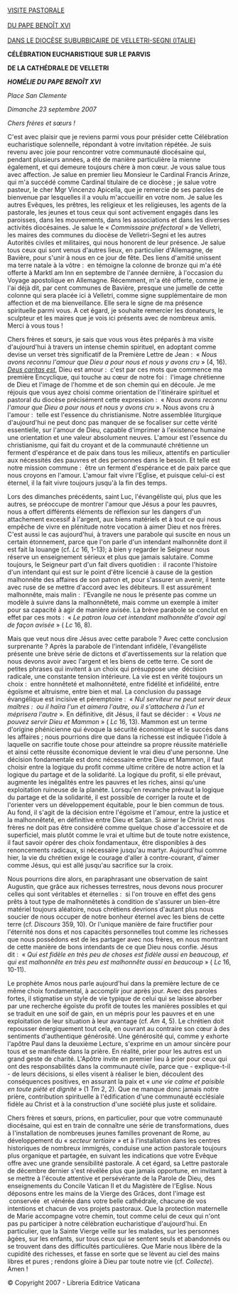 [VISITE PASTORALE\
\
DU PAPE BENOÎT XVI\
\
DANS LE DIOCÈSE SUBURBICAIRE DE VELLETRI-SEGNI (ITALIE)](/content/benedict-xvi/fr/travels/2007/index_velletri.html)

**CÉLÉBRATION EUCHARISTIQUE SUR LE PARVIS**

**DE LA CATHÉDRALE DE VELLETRI**

***HOMÉLIE DU PAPE BENOÎT XVI***

*Place San Clemente*

*Dimanche 23 septembre 2007*

*Chers frères et sœurs !*

C'est avec plaisir que je reviens parmi vous pour présider cette Célébration eucharistique solennelle, répondant à votre invitation répétée. Je suis revenu avec joie pour rencontrer votre communauté diocésaine qui, pendant plusieurs années, a été de manière particulière la mienne également, et qui demeure toujours chère à mon cœur. Je vous salue tous avec affection. Je salue en premier lieu Monsieur le Cardinal Francis Arinze, qui m'a succédé comme Cardinal titulaire de ce diocèse ; je salue votre pasteur, le cher Mgr Vincenzo Apicella, que je remercie de ses paroles de bienvenue par lesquelles il a voulu m'accueillir en votre nom. Je salue les autres Evêques, les prêtres, les religieux et les religieuses, les agents de la pastorale, les jeunes et tous ceux qui sont activement engagés dans les paroisses, dans les mouvements, dans les associations et dans les diverses activités diocésaines. Je salue le « *Commissaire préfectoral* » de Velletri, les maires des communes du diocèse de Velletri-Segni et les autres Autorités civiles et militaires, qui nous honorent de leur présence. Je salue tous ceux qui sont venus d'autres lieux, en particulier d'Allemagne, de Bavière, pour s'unir à nous en ce jour de fête. Des liens d'amitié unissent ma terre natale à la vôtre :  en témoigne la colonne de bronze qui m'a été offerte à Marktl am Inn en septembre de l'année dernière, à l'occasion du Voyage apostolique en Allemagne. Récemment, m'a été offerte, comme je l'ai déjà dit, par cent communes de Bavière, presque une jumelle de cette colonne qui sera placée ici à Velletri, comme signe supplémentaire de mon affection et de ma bienveillance. Elle sera le signe de ma présence spirituelle parmi vous. A cet égard, je souhaite remercier les donateurs, le sculpteur et les maires que je vois ici présents avec de nombreux amis. Merci à vous tous !

Chers frères et sœurs, je sais que vous vous êtes préparés à ma visite d'aujourd'hui à travers un intense chemin spirituel, en adoptant comme devise un verset très significatif de la Première Lettre de Jean :  « *Nous avons reconnu l'amour que Dieu a pour nous et nous y avons cru* » (4, 16). *[Deus caritas est](/content/benedict-xvi/fr/encyclicals/documents/hf_ben-xvi_enc_20051225_deus-caritas-est.html)*, Dieu est amour :  c'est par ces mots que commence ma première Encyclique, qui touche au cœur de notre foi :  l'image chrétienne de Dieu et l'image de l'homme et de son chemin qui en découle. Je me réjouis que vous ayez choisi comme orientation de l'itinéraire spirituel et pastoral du diocèse précisément cette expression :  « *Nous avons reconnu l'amour que Dieu a pour nous et nous y avons cru* ». Nous avons cru à l'amour :  telle est l'essence du christianisme. Notre assemblée liturgique d'aujourd'hui ne peut donc pas manquer de se focaliser sur cette vérité essentielle, sur l'amour de Dieu, capable d'imprimer à l'existence humaine une orientation et une valeur absolument neuves. L'amour est l'essence du christianisme, qui fait du croyant et de la communauté chrétienne un ferment d'espérance et de paix dans tous les milieux, attentifs en particulier aux nécessités des pauvres et des personnes dans le besoin. Et telle est notre mission commune :  être un ferment d'espérance et de paix parce que nous croyons en l'amour. L'amour fait vivre l'Eglise, et puisque celui-ci est éternel, il la fait vivre toujours jusqu'à la fin des temps.

Lors des dimanches précédents, saint Luc, l'évangéliste qui, plus que les autres, se préoccupe de montrer l'amour que Jésus a pour les pauvres, nous a offert différents éléments de réflexion sur les dangers d'un attachement excessif à l'argent, aux biens matériels et à tout ce qui nous empêche de vivre en plénitude notre vocation à aimer Dieu et nos frères. C'est aussi le cas aujourd'hui, à travers une parabole qui suscite en nous un certain étonnement, parce que l'on parle d'un intendant malhonnête dont il est fait la louange (cf. *Lc* 16, 1-13); à bien y regarder le Seigneur nous réserve un enseignement sérieux et plus que jamais salutaire. Comme toujours, le Seigneur part d'un fait divers quotidien :  il raconte l'histoire d'un intendant qui est sur le point d'être licencié à cause de la gestion malhonnête des affaires de son patron et, pour s'assurer un avenir, il tente avec ruse de se mettre d'accord avec les débiteurs. Il est assurément malhonnête, mais malin :  l'Evangile ne nous le présente pas comme un modèle à suivre dans la malhonnêteté, mais comme un exemple à imiter pour sa capacité à agir de manière avisée. La brève parabole se conclut en effet par ces mots :  « *Le patron loua cet intendant malhonnête d'avoir agi de façon avisée* » ( *Lc* 16, 8).

Mais que veut nous dire Jésus avec cette parabole ? Avec cette conclusion surprenante ? Après la parabole de l'intendant infidèle, l'évangéliste présente une brève série de dictons et d'avertissements sur la relation que nous devons avoir avec l'argent et les biens de cette terre. Ce sont de petites phrases qui invitent à un choix qui présuppose une  décision radicale, une constante tension intérieure. La vie est en vérité toujours un choix :  entre honnêteté et malhonnêteté, entre fidélité et infidélité, entre égoïsme et altruisme, entre bien et mal. La conclusion du passage évangélique est incisive et péremptoire :  « *Nul serviteur ne peut servir deux maîtres :  ou il haïra l'un et aimera l'autre, ou il s'attachera à l'un et méprisera l'autre* ». En définitive, dit Jésus, il faut se décider :  « *Vous ne pouvez servir Dieu et Mammon* » ( *Lc* 16, 13). Mammon est un terme d'origine phénicienne qui évoque la sécurité économique et le succès dans les affaires ; nous pourrions dire que dans la richesse est indiquée l'idole à laquelle on sacrifie toute chose pour atteindre sa propre réussite matérielle et ainsi cette réussite économique devient le vrai dieu d'une personne. Une décision fondamentale est donc nécessaire entre Dieu et Mammon, il faut choisir entre la logique du profit comme ultime critère de notre action et la logique du partage et de la solidarité. La logique du profit, si elle prévaut, augmente les inégalités entre les pauvres et les riches, ainsi qu'une exploitation ruineuse de la planète. Lorsqu'en revanche prévaut la logique du partage et de la solidarité, il est possible de corriger la route et de l'orienter vers un développement équitable, pour le bien commun de tous. Au fond, il s'agit de la décision entre l'égoïsme et l'amour, entre la justice et la malhonnêteté, en définitive entre Dieu et Satan. Si aimer le Christ et nos frères ne doit pas être considéré comme quelque chose d'accessoire et de superficiel, mais plutôt comme le vrai et ultime but de toute notre existence, il faut savoir opérer des choix fondamentaux, être disponibles à des renoncements radicaux, si nécessaire jusqu'au martyr. Aujourd'hui comme hier, la vie du chrétien exige le courage d'aller à contre-courant, d'aimer comme Jésus, qui est allé jusqu'au sacrifice sur la croix.

Nous pourrions dire alors, en paraphrasant une observation de saint Augustin, que grâce aux richesses terrestres, nous devons nous procurer celles qui sont véritables et éternelles :  si l'on trouve en effet des gens prêts à tout type de malhonnêtetés à condition de s'assurer un bien-être matériel toujours aléatoire, nous chrétiens devrions d'autant plus nous soucier de nous occuper de notre bonheur éternel avec les biens de cette terre (cf. *Discours* 359, 10). Or l'unique manière de faire fructifier pour l'éternité nos dons et nos capacités personnelles tout comme les richesses que nous possédons est de les partager avec nos frères, en nous montrant de cette manière de bons intendants de ce que Dieu nous confie. Jésus dit :  « *Qui est fidèle en très peu de choses est fidèle aussi en beaucoup, et qui est malhonnête en très peu est malhonnête aussi en beaucoup* » ( *Lc* 16, 10-11).

Le prophète Amos nous parle aujourd'hui dans la première lecture de ce même choix fondamental, à accomplir jour après jour. Avec des paroles fortes, il stigmatise un style de vie typique de celui qui se laisse absorber par une recherche égoïste du profit de toutes les manières possibles et qui se traduit en une soif de gain, en un mépris pour les pauvres et en une exploitation de leur situation à leur avantage (cf. *Am* 4, 5). Le chrétien doit repousser énergiquement tout cela, en ouvrant au contraire son cœur à des sentiments d'authentique générosité. Une générosité qui, comme y exhorte l'apôtre Paul dans la deuxième Lecture, s'exprime en un amour sincère pour tous et se manifeste dans la prière. En réalité, prier pour les autres est un grand geste de charité. L'Apôtre invite en premier lieu à prier pour ceux qui ont des responsabilités dans la communauté civile, parce que - explique-t-il - de leurs décisions, si elles visent à réaliser le bien, découlent des conséquences positives, en assurant la paix et « *une vie calme et paisible en toute piété et dignité* » (1 *Tm* 2, 2). Que ne manque donc jamais notre prière, contribution spirituelle à l'édification d'une communauté ecclésiale fidèle au Christ et à la construction d'une société plus juste et solidaire.

Chers frères et sœurs, prions, en particulier, pour que votre communauté diocésaine, qui est en train de connaître une série de transformations, dues à l'installation de nombreuses jeunes familles provenant de Rome, au développement du « *secteur tertiaire* » et à l'installation dans les centres historiques de nombreux immigrés, conduise une action pastorale toujours plus organique et partagée, en suivant les indications que votre Evêque offre avec une grande sensibilité pastorale. A cet égard, sa Lettre pastorale de décembre dernier s'est révélée plus que jamais opportune, en invitant à se mettre à l'écoute attentive et persévérante de la Parole de Dieu, des enseignements du Concile Vatican II et du Magistère de l'Eglise. Nous déposons entre les mains de la Vierge des Grâces, dont l'image est  conservée  et vénérée dans votre belle cathédrale, chacune de vos intentions et chacun de vos projets pastoraux. Que la protection maternelle de Marie accompagne votre chemin, tout comme celui de ceux qui n'ont pas pu participer à notre célébration eucharistique d'aujourd'hui. En particulier, que la Sainte Vierge veille sur les malades, sur les personnes âgées, sur les enfants, sur tous ceux qui se sentent seuls et abandonnés ou se trouvent dans des difficultés particulières. Que Marie nous libère de la cupidité des richesses, et fasse en sorte que se lèvent au ciel des mains libres et pures ; rendons gloire à Dieu par toute notre vie (cf. *Collecte*). Amen !

© Copyright 2007 - Libreria Editrice Vaticana